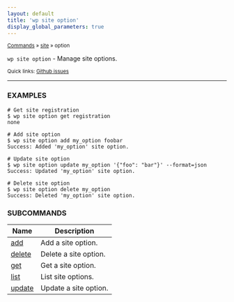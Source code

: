 ```yaml
---
layout: default
title: 'wp site option'
display_global_parameters: true
---
```


<small>[Commands](/commands/) &raquo; [site](/commands/site/) &raquo; option</small>

`wp site option` - Manage site options.

<small>Quick links: <a href="https://github.com/wp-cli/wp-cli/issues?q=is%3Aopen+label%3Acommand%3Asite-option+sort%3Aupdated-desc">Github issues</a></small>

<hr />

### EXAMPLES

    # Get site registration
    $ wp site option get registration
    none

    # Add site option
    $ wp site option add my_option foobar
    Success: Added 'my_option' site option.

    # Update site option
    $ wp site option update my_option '{"foo": "bar"}' --format=json
    Success: Updated 'my_option' site option.

    # Delete site option
    $ wp site option delete my_option
    Success: Deleted 'my_option' site option.





### SUBCOMMANDS

<table>
	<thead>
	<tr>
		<th>Name</th>
		<th>Description</th>
	</tr>
	</thead>
	<tbody>
		<tr>
			<td><a href="/commands/site/option/add/">add</a></td>
			<td>Add a site option.</td>
		</tr>
		<tr>
			<td><a href="/commands/site/option/delete/">delete</a></td>
			<td>Delete a site option.</td>
		</tr>
		<tr>
			<td><a href="/commands/site/option/get/">get</a></td>
			<td>Get a site option.</td>
		</tr>
		<tr>
			<td><a href="/commands/site/option/list/">list</a></td>
			<td>List site options.</td>
		</tr>
		<tr>
			<td><a href="/commands/site/option/update/">update</a></td>
			<td>Update a site option.</td>
		</tr>
	</tbody>
</table>
